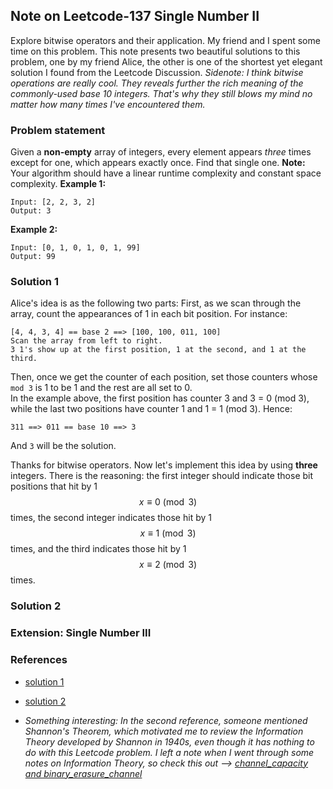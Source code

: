 ## Note on Leetcode-137 Single Number II
Explore bitwise operators and their application. My friend and I spent some time on this problem. This note presents two beautiful solutions to this problem, one by my friend Alice, the other is one of the shortest yet elegant solution I found from the Leetcode Discussion.
*Sidenote: I think bitwise operations are really cool. They reveals further the rich meaning of the commonly-used base 10 integers. That's why they still blows my mind no matter how many times I've encountered them.*

### Problem statement
Given a **non-empty** array of integers, every element appears *three* times except for one, which appears exactly once. Find that single one.
**Note:**
Your algorithm should have a linear runtime complexity and constant space complexity.
**Example 1:**
```
Input: [2, 2, 3, 2]
Output: 3
```
**Example 2:**
```
Input: [0, 1, 0, 1, 0, 1, 99]
Output: 99
```

### Solution 1
Alice's idea is as the following two parts: First, as we scan through the array, count the appearances of 1 in each bit position. For instance:
```
[4, 4, 3, 4] == base 2 ==> [100, 100, 011, 100]
Scan the array from left to right.
3 1's show up at the first position, 1 at the second, and 1 at the third.
```
Then, once we get the counter of each position, set those counters whose ```mod 3``` is 1 to be 1 and the rest are all set to 0.  
In the example above, the first position has counter 3 and 3 = 0 (mod 3), while the last two positions have counter 1 and 1 = 1 (mod 3). Hence:
```
311 ==> 011 == base 10 ==> 3
```
And ```3``` will be the solution.

Thanks for bitwise operators. Now let's implement this idea by using **three** integers. There is the reasoning: the first integer should indicate those bit positions that hit by 1 $$x \equiv 0 \pmod{3}$$ times, the second integer indicates those hit by 1 $$x \equiv 1 \pmod{3}$$ times, and the third indicates those hit by 1 $$x \equiv 2 \pmod{3}$$ times.

### Solution 2

### Extension: Single Number III

### References
- [solution 1](https://www.jianshu.com/p/ae56c3133a75?utm_campaign=hugo&utm_medium=reader_share&utm_content=note&utm_source=weixin-timeline&from=timeline)
- [solution 2](https://leetcode.com/problems/single-number-ii/discuss/167343/topic)
  
- *Something interesting: In the second reference, someone mentioned Shannon's Theorem, which motivated me to review the Information Theory developed by Shannon in 1940s, even though it has nothing to do with this Leetcode problem. I left a note when I went through some notes on Information Theory, so check this out --> [channel_capacity and binary_erasure_channel](../stats-prob/channel_capacity_and_binary_erasure_channel.md)*